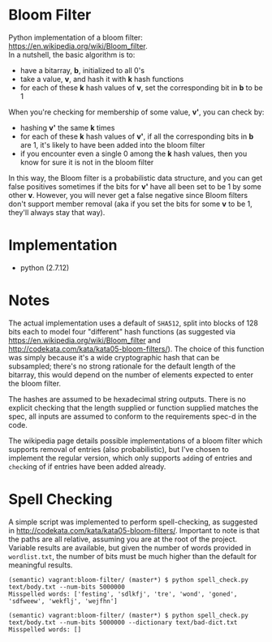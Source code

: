 # Bloom Filter
Python implementation of a bloom filter: https://en.wikipedia.org/wiki/Bloom_filter.  
In a nutshell, the basic algorithm is to:
- have a bitarray, <strong>b</strong>, initialized to all 0's
- take a value, <strong>v</strong>, and hash it with <strong>k</strong> hash functions
- for each of these <strong>k</strong> hash values of <strong>v</strong>, set the corresponding bit in <strong>b</strong> to be 1

When you're checking for membership of some value, <strong>v'</strong>, you can check by:
- hashing <strong>v'</strong> the same <strong>k</strong> times
- for each of these <strong>k</strong> hash values of <strong>v'</strong>, if all the corresponding bits in <strong>b</strong> are 1, it's likely to have been added into the bloom filter
- if you encounter even a single 0 among the <strong>k</strong> hash values, then you know for sure it is not in the bloom filter

In this way, the Bloom filter is a probabilistic data structure, and you can get false positives sometimes if the bits for <strong>v'</strong> have all been set to be 1 by some other <strong>v</strong>. However, you will never get a false negative since Bloom filters don't support member removal (aka if you set the bits for some <strong>v</strong> to be 1, they'll always stay that way).

# Implementation
- python (2.7.12)

# Notes
The actual implementation uses a default of `SHA512`, split into blocks of 128 bits each to model four "different" hash functions (as suggested via https://en.wikipedia.org/wiki/Bloom_filter and http://codekata.com/kata/kata05-bloom-filters/). The choice of this function was simply because it's a wide cryptographic hash that can be subsampled; there's no strong rationale for the default length of the bitarray, this would depend on the number of elements expected to enter the bloom filter.

The hashes are assumed to be hexadecimal string outputs. There is no explicit checking that the length supplied or function supplied matches the spec, all inputs are assumed to conform to the requirements spec-d in the code.

The wikipedia page details possible implementations of a bloom filter which supports removal of entries (also probabilistic), but I've chosen to implement the regular version, which only supports `add`ing of entries and `check`ing of if entries have been added already.

# Spell Checking
A simple script was implemented to perform spell-checking, as suggested in http://codekata.com/kata/kata05-bloom-filters/. Important to note is that the paths are all relative, assuming you are at the root of the project. Variable results are available, but given the number of words provided in `wordlist.txt`, the number of bits must be much higher than the default for meaningful results.

```
(semantic) vagrant:bloom-filter/ (master*) $ python spell_check.py text/body.txt --num-bits 5000000
Misspelled words: ['festing', 'sdlkfj', 'tre', 'wond', 'goned', 'sdfweew', 'wekflj', 'wejfhn']

(semantic) vagrant:bloom-filter/ (master*) $ python spell_check.py text/body.txt --num-bits 5000000 --dictionary text/bad-dict.txt
Misspelled words: []
```